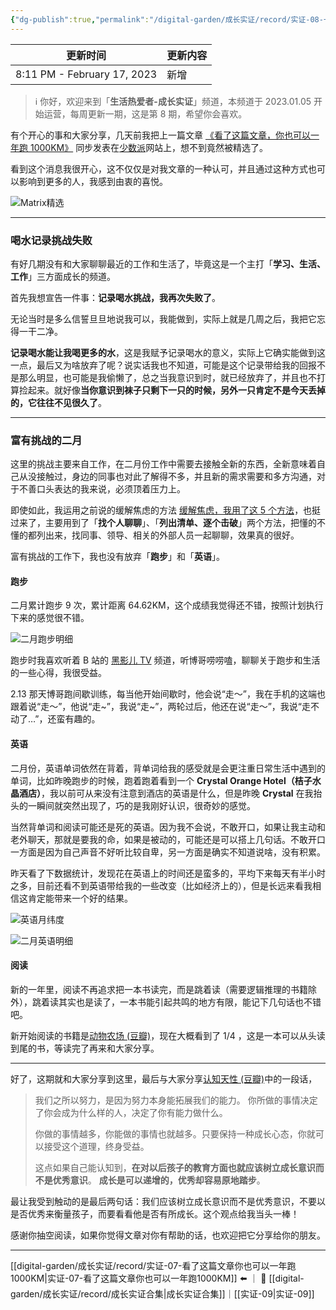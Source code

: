 ```yaml
---
{"dg-publish":true,"permalink":"/digital-garden/成长实证/record/实证-08-一点点喜悦/","noteIcon":"1"}
---
```



| 更新时间                        | 更新内容 |
| --------------------------- | ---- |
| 8:11 PM - February 17, 2023 | 新增   |


> ℹ️ 你好，欢迎来到「**生活热爱者-成长实证**」频道，本频道于 2023.01.05 开始运营，每周更新一期，这是第 8 期，希望你会喜欢。

有个开心的事和大家分享，几天前我把上一篇文章 [《看了这篇文章，你也可以一年跑 1000KM》](https://mp.weixin.qq.com/s?__biz=MzIxMzE0NzU0NQ==&mid=2650328696&idx=1&sn=04fb44028091fa4fb5ce44b79eef5ccf&chksm=8fb7248eb8c0ad9848b42e1d2b028c1d58ab08b38b2d9885166e18f1031435f433ca617aada6&token=1092758389&lang=zh_CN#rd) 同步发表在[少数派](https://sspai.com/)网站上，想不到竟然被精选了。

看到这个消息我很开心，这不仅仅是对我文章的一种认可，并且通过这种方式也可以影响到更多的人，我感到由衷的喜悦。

![Matrix精选](https://100-1258489360.cos.ap-shanghai.myqcloud.com/202302171910207.png)

---

### 喝水记录挑战失败

有好几期没有和大家聊聊最近的工作和生活了，毕竟这是一个主打「**学习、生活、工作**」三方面成长的频道。

首先我想宣告一件事：**记录喝水挑战，我再次失败了**。

无论当时是多么信誓旦旦地说我可以，我能做到，实际上就是几周之后，我把它忘得一干二净。

**记录喝水能让我喝更多的水**，这是我赋予记录喝水的意义，实际上它确实能做到这一点，最后又为啥放弃了呢？说实话我也不知道，可能是这个记录带给我的回报不是那么明显，也可能是我偷懒了，总之当我意识到时，就已经放弃了，并且也不打算捡起来。就好像**当你意识到袜子只剩下一只的时候，另外一只肯定不是今天丢掉的，它往往不见很久了**。

---

### 富有挑战的二月

这里的挑战主要来自工作，在二月份工作中需要去接触全新的东西，全新意味着自己从没接触过，身边的同事也对此了解得不多，并且新的需求需要和多方沟通，对于不善口头表达的我来说，必须顶着压力上。

即使如此，我运用之前说的缓解焦虑的方法 [缓解焦虑，我用了这 5 个方法](https://mp.weixin.qq.com/s?__biz=MzIxMzE0NzU0NQ==&mid=2650328662&idx=1&sn=8b10d35ed642eec32005dfbebf84808d&chksm=8fb724a0b8c0adb6a30e1b55cb0e68a4675fbc32585ce0be532cd6088023d0bf49ae1cba43d3&token=1092758389&lang=zh_CN#rd)，也挺过来了，主要用到了「**找个人聊聊**」、「**列出清单、逐个击破**」两个方法，把懂的不懂的都列出来，找同事、领导、相关的外部人员一起聊聊，效果真的很好。

富有挑战的工作下，我也没有放弃「**跑步**」和「**英语**」。

#### 跑步

二月累计跑步 9 次，累计距离 64.62KM，这个成绩我觉得还不错，按照计划执行下来的感觉很不错。

![二月跑步明细](https://100-1258489360.cos.ap-shanghai.myqcloud.com/202302171937677.png)

跑步时我喜欢听着 B 站的 [黑影儿 TV](https://space.bilibili.com/38995440/) 频道，听博哥唠唠嗑，聊聊关于跑步和生活的一些心得，我很受益。

2.13 那天博哥跑间歇训练，每当他开始间歇时，他会说“走～”，我在手机的这端也跟着说“走～”，他说“走~”，我说“走~”，两轮过后，他还在说“走～”，我说“走不动了…”，还蛮有趣的。

#### 英语

二月份，英语单词依然在背着，背单词给我的感受就是会更注重日常生活中遇到的单词，比如昨晚跑步的时候，跑着跑着看到一个 **Crystal Orange Hotel（桔子水晶酒店）**，我以前可从来没有注意到酒店的英语是什么，但是昨晚 **Crystal** 在我抬头的一瞬间就突然出现了，巧的是我刚好认识，很奇妙的感觉。

当然背单词和阅读可能还是死的英语。因为我不会说，不敢开口，如果让我主动和老外聊天，那就是要我的命，如果是被动的，可能还是可以搭上几句话。不敢开口一方面是因为自己声音不好听比较自卑，另一方面是确实不知道说啥，没有积累。

昨天看了下数据统计，发现花在英语上的时间还是蛮多的，平均下来每天有半小时之多，目前还看不到英语带给我的一些改变（比如经济上的），但是长远来看我相信这肯定能带来一个好的结果。

![英语月纬度](https://100-1258489360.cos.ap-shanghai.myqcloud.com/202302171951720.png)

![二月英语明细](https://100-1258489360.cos.ap-shanghai.myqcloud.com/202302171951037.png)

#### 阅读

新的一年里，阅读不再追求把一本书读完，而是跳着读（需要逻辑推理的书籍除外），跳着读其实也是读了，一本书能引起共鸣的地方有限，能记下几句话也不错吧。

新开始阅读的书籍是[动物农场 (豆瓣)](https://book.douban.com/subject/2035179/)，现在大概看到了 1/4 ，这是一本可以从头读到尾的书，等读完了再来和大家分享。

---

好了，这期就和大家分享到这里，最后与大家分享[认知天性 (豆瓣)](https://book.douban.com/subject/30353486/)中的一段话，

> 我们之所以努力，是因为努力本身能拓展我们的能力。
> 你所做的事情决定了你会成为什么样的人，决定了你有能力做什么。
> 
> 你做的事情越多，你能做的事情也就越多。只要保持一种成长心态，你就可以接受这个道理，终身受益。
> 
> 这点如果自己能认知到，**在对以后孩子的教育方面也就应该树立成长意识而不是优秀意识**。
> **成长是可以递增的，优秀却容易原地踏步**。

最让我受到触动的是最后两句话：我们应该树立成长意识而不是优秀意识，不要以是否优秀来衡量孩子，而要看看他是否有所成长。这个观点给我当头一棒！

感谢你抽空阅读，如果你觉得文章对你有帮助的话，也欢迎把它分享给你的朋友。

---

[[digital-garden/成长实证/record/实证-07-看了这篇文章你也可以一年跑1000KM\|实证-07-看了这篇文章你也可以一年跑1000KM]] ⬅️ ｜ 📑 [[digital-garden/成长实证/record/成长实证合集\|成长实证合集]]｜[[实证-09\|实证-09]]
